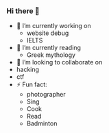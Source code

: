 ### Hi there 👋

- 🔭 I’m currently working on
  - website debug
  - IELTS 
- 🌱 I’m currently reading
  - Greek mythology
-  👯 I’m looking to collaborate on
  - hacking
  - ctf
- ⚡ Fun fact:
  - photographer
  - Sing
  - Cook
  - Read
  - Badminton
